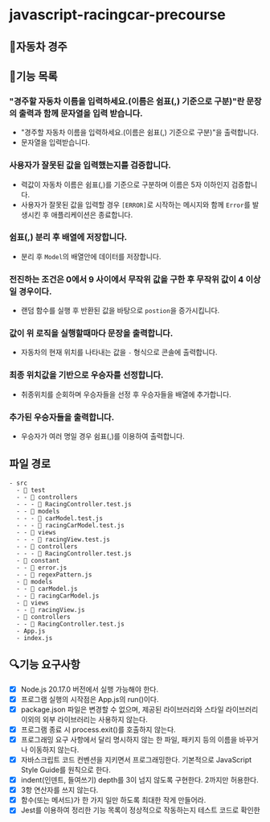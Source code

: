 # javascript-racingcar-precourse

## 🚀자동차 경주

## 📝기능 목록

### "경주할 자동차 이름을 입력하세요.(이름은 쉼표(,) 기준으로 구분)"란 문장의 출력과 함께 문자열을 입력 받습니다.

- "경주할 자동차 이름을 입력하세요.(이름은 쉼표(,) 기준으로 구분)"을 출력합니다.
- 문자열을 입력받습니다.

### 사용자가 잘못된 값을 입력했는지를 검증합니다.

- 력값이 자동차 이름은 쉼표(,)를 기준으로 구분하며 이름은 5자 이하인지 검증합니다.
- 사용자가 잘못된 값을 입력할 경우 `[ERROR]`로 시작하는 메시지와 함께 `Error`를 발생시킨 후 애플리케이션은 종료합니다.

### 쉼표(,) 분리 후 배열에 저장합니다.

- 분리 후 `Model`의 배열안에 데이터를 저장합니다.

### 전진하는 조건은 0에서 9 사이에서 무작위 값을 구한 후 무작위 값이 4 이상일 경우이다.

- 랜덤 함수를 실행 후 반환된 값을 바탕으로 `postion`을 증가시킵니다.

### 값이 위 로직을 실행할때마다 문장을 출력합니다.

- 자동차의 현재 위치를 나타내는 값을 `-` 형식으로 콘솔에 출력합니다.

### 최종 위치값을 기반으로 우승자를 선정합니다.

- 취종위치를 순회하며 우승자들을 선정 후 우승자들을 배열에 추가합니다.

### 추가된 우승자들을 출력합니다.

- 우승자가 여러 명일 경우 쉼표(,)를 이용하여 출력합니다.

## 파일 경로

```
- src
  - 📂 test
  - - 📂 controllers
  - - - 📜 RacingController.test.js
  - - 📂 models
  - - - 📜 carModel.test.js
  - - - 📜 racingCarModel.test.js
  - - 📂 views
  - - - 📜 racingView.test.js
  - - 📂 controllers
  - - - 📜 RacingController.test.js
  - 📂 constant
  - - 📜 error.js
  - - 📜 regexPattern.js
  - 📂 models
  - - 📜 carModel.js
  - - 📜 racingCarModel.js
  - 📂 views
  - - 📜 racingView.js
  - 📂 controllers
  - - 📜 RacingController.test.js
  - App.js
  - index.js
```

## 🔍기능 요구사항

- [x] Node.js 20.17.0 버전에서 실행 가능해야 한다.
- [x] 프로그램 실행의 시작점은 App.js의 run()이다.
- [x] package.json 파일은 변경할 수 없으며, 제공된 라이브러리와 스타일 라이브러리 이외의 외부 라이브러리는 사용하지 않는다.
- [x] 프로그램 종료 시 process.exit()를 호출하지 않는다.
- [x] 프로그래밍 요구 사항에서 달리 명시하지 않는 한 파일, 패키지 등의 이름을 바꾸거나 이동하지 않는다.
- [x] 자바스크립트 코드 컨벤션을 지키면서 프로그래밍한다.
      기본적으로 JavaScript Style Guide를 원칙으로 한다.
- [x] indent(인덴트, 들여쓰기) depth를 3이 넘지 않도록 구현한다. 2까지만 허용한다.
- [x] 3항 연산자를 쓰지 않는다.
- [x] 함수(또는 메서드)가 한 가지 일만 하도록 최대한 작게 만들어라.
- [x] Jest를 이용하여 정리한 기능 목록이 정상적으로 작동하는지 테스트 코드로 확인한
